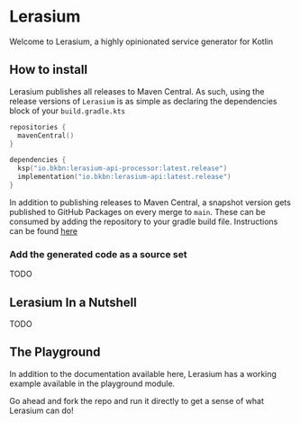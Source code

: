 # Lerasium

Welcome to Lerasium, a highly opinionated service generator for Kotlin

## How to install

Lerasium publishes all releases to Maven Central. As such, using the release versions of `Lerasium` is as simple as
declaring the dependencies block of your `build.gradle.kts`

```kotlin
repositories {
  mavenCentral()
}

dependencies {
  ksp("io.bkbn:lerasium-api-processor:latest.release")
  implementation("io.bkbn:lerasium-api:latest.release")
}
```

In addition to publishing releases to Maven Central, a snapshot version gets published to GitHub Packages on every merge
to `main`. These can be consumed by adding the repository to your gradle build file. Instructions can be
found [here](https://docs.github.com/en/packages/working-with-a-github-packages-registry/working-with-the-gradle-registry#using-a-published-package)

### Add the generated code as a source set

TODO

## Lerasium In a Nutshell

TODO

## The Playground

In addition to the documentation available here, Lerasium has a working example available in the
playground module.  

Go ahead and fork the repo and run it directly to get a sense of what Lerasium can do!
